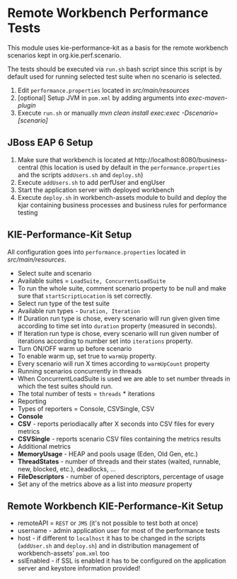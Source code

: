 # Remote Workbench Performance Tests
This module uses kie-performance-kit as a basis for the remote workbench scenarios kept in org.kie.perf.scenario.

The tests should be executed via `run.sh` bash script since this script is by default used for running selected test suite when no scenario is selected.

1. Edit `performance.properties` located in *src/main/resources*
2. [optional] Setup JVM in `pom.xml` by adding arguments into *exec-maven-plugin*
3. Execute `run.sh` or manually *mvn clean install exec:exec -Dscenario=[scenario]*

## JBoss EAP 6 Setup

1. Make sure that workbench is located at http://localhost:8080/business-central (this location is used by default in the `performance.properties` and the scripts `addUsers.sh` and `deploy.sh`)
2. Execute `addUsers.sh` to add perfUser and engUser
3. Start the application server with deployed workbench
4. Execute `deploy.sh` in workbench-assets module to build and deploy the kjar containing business processes and business rules for performance testing

## KIE-Performance-Kit Setup

All configuration goes into `performance.properties` located in *src/main/resources*.

* Select suite and scenario
 * Available suites = `LoadSuite, ConcurrentLoadSuite`
 * To run the whole suite, comment scenario property to be null and make sure that `startScriptLocation` is set correctly.
* Select run type of the test suite
 * Available run types - `Duration, Iteration`
 * If Duration run type is chose, every scenario will run given given time according to time set into `duration` property (measured in seconds).
 * If Iteration run type is chose, every scenario will run given number of iterations according to number set into `iterations` property.
* Turn ON/OFF warm up before scenario
 * To enable warm up, set true to `warmUp` property.
 * Every scenario will run X times according to `warmUpCount` property
* Running scenarios concurrently in threads
 * When ConcurrentLoadSuite is used we are able to set number threads in which the test suites should run.
 * The total number of tests = `threads` * iterations
* Reporting
 * Types of reporters = Console, CSVSingle, CSV
 * **Console**
 * **CSV** - reports periodiacally after X seconds into CSV files for every metrics
 * **CSVSingle** - reports scenario CSV files containing the metrics results
* Additional metrics
 * **MemoryUsage** - HEAP and pools usage (Eden, Old Gen, etc.)
 * **ThreadStates** - number of threads and their states (waited, runnable, new, blocked, etc.), deadlocks, ...
 * **FileDescriptors** - number of opened descriptors, percentage of usage
 * Set any of the metrics above as a list into *measure* property

## Remote Workbench KIE-Performance-Kit Setup

* remoteAPI = `REST` or `JMS` (it's not possible to test both at once)
* username - admin application user for most of the performance tests
* host - if different to `localhost` it has to be changed in the scripts (`addUser.sh` and `deploy.sh`) and in distribution management of workbench-assets' `pom.xml` too
* sslEnabled - if SSL is enabled it has to be configured on the application server and keystore information provided!

